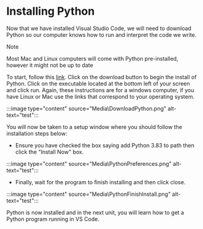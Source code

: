 # Installing Python

Now that we have installed Visual Studio Code, we will need to download Python so our computer knows how to run and interpret the code we write.

> [!NOTE]
> Most Mac and Linux computers will come with Python pre-installed, however it might not be up to date

To start, follow this [link](https://www.python.org/downloads/). Click on the download button to begin the install of Python. Click on the executable located at the bottom left of your screen and click run. Again, these instructions are for a windows computer, if you have Linux or Mac use the links that correspond to your operating system.

:::image type="content" source="Media\DownloadPython.png" alt-text="test":::

You will now be taken to a setup window where you should follow the installation steps below:

- Ensure you have checked the box saying add Python 3.83 to path then click the "Install Now" box.

:::image type="content" source="Media\PythonPreferences.png" alt-text="test":::

- Finally, wait for the program to finish installing and then click close.

:::image type="content" source="Media\PythonFinishInstall.png" alt-text="test":::

Python is now installed and in the next unit, you will learn how to get a Python program running in VS Code.
